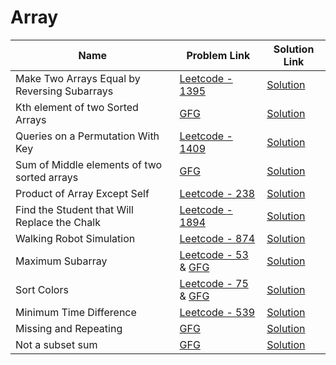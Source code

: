 # Array


| Name       | Problem Link                       | Solution Link                      |
|--------------------|------------------------------------|-----------------------------------|
| Make Two Arrays Equal by Reversing Subarrays          | [Leetcode - 1395](https://leetcode.com/problems/count-number-of-teams/description/)                | [Solution](https://github.com/moinhameed27/Ultimate-DSA/blob/main/Array/Count%20Number%20of%20Teams.cpp)              |
| Kth element of two Sorted Arrays          | [GFG](https://www.geeksforgeeks.org/problems/k-th-element-of-two-sorted-array1317/1)                | [Solution](https://github.com/moinhameed27/Ultimate-DSA/blob/main/Array/K-th%20element%20of%20two%20Sorted%20Arrays.java)              |
| Queries on a Permutation With Key          | [Leetcode - 1409](https://leetcode.com/problems/queries-on-a-permutation-with-key/description/)                | [Solution](https://github.com/moinhameed27/Ultimate-DSA/blob/main/Array/Queries%20on%20a%20Permutation%20With%20Key.java)              |
| Sum of Middle elements of two sorted arrays          | [GFG](https://www.geeksforgeeks.org/problems/sum-of-middle-elements-of-two-sorted-arrays2305/1)                | [Solution](https://github.com/moinhameed27/Ultimate-DSA/blob/main/Array/Sum%20of%20Middle%20elements%20of%20two%20sorted%20arrays.java)              |
| Product of Array Except Self          | [Leetcode - 238](https://leetcode.com/problems/product-of-array-except-self/description/)                | [Solution](https://github.com/moinhameed27/Ultimate-DSA/blob/main/Array/Product%20of%20Array%20Except%20Self.cpp)              |
| Find the Student that Will Replace the Chalk          | [Leetcode - 1894](https://leetcode.com/problems/find-the-student-that-will-replace-the-chalk/description/)                | [Solution](https://github.com/moinhameed27/Ultimate-DSA/blob/main/Array/Find%20the%20Student%20that%20Will%20Replace%20the%20Chalk.cpp)              |  
| Walking Robot Simulation          | [Leetcode - 874](https://leetcode.com/problems/walking-robot-simulation/description/)                | [Solution](https://github.com/moinhameed27/Ultimate-DSA/blob/main/Array/Walking%20Robot%20Simulation.cpp)              | 
| Maximum Subarray          | [Leetcode - 53](https://leetcode.com/problems/maximum-subarray/description/) & [GFG](https://www.geeksforgeeks.org/problems/kadanes-algorithm-1587115620/1)                | [Solution](https://github.com/moinhameed27/Ultimate-DSA/blob/main/Array/Maximum%20Subarray.cpp)              | 
| Sort Colors          | [Leetcode - 75](https://leetcode.com/problems/sort-colors/description/) & [GFG](https://www.geeksforgeeks.org/problems/sort-an-array-of-0s-1s-and-2s4231/1)                | [Solution](https://github.com/moinhameed27/Ultimate-DSA/blob/main/Array/Sort%20Colors.cpp)              |
| Minimum Time Difference          | [Leetcode - 539](https://leetcode.com/problems/minimum-time-difference/)                | [Solution](https://github.com/moinhameed27/Ultimate-DSA/blob/main/Array/Minimum%20Time%20Difference.cpp)              | 
| Missing and Repeating          | [GFG](https://www.geeksforgeeks.org/problems/find-missing-and-repeating2512/1)                | [Solution](https://github.com/moinhameed27/Ultimate-DSA/blob/main/Array/Missing%20and%20Repeating.cpp)              | 
| Not a subset sum          | [GFG](https://www.geeksforgeeks.org/problems/smallest-number-subset1220/1)                | [Solution](https://github.com/moinhameed27/Ultimate-DSA/blob/main/Array/Not%20a%20subset%20sum.cpp)              | 
